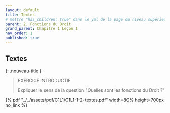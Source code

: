 ```yaml
---
layout: default
title: Textes
# mettre "has_children: true" dans le yml de la page du niveau supérieur
parent: 2. Fonctions du Droit
grand_parent: Chapitre 1 Leçon 1
nav_order: 1
published: true
---
```

## Textes

{: .nouveau-title }
> EXERCICE INTRODUCTIF
>
> Expliquer le sens de la question "Quelles sont les fonctions du Droit ?"

{% pdf "../../assets/pdf/C1L1/C1L1-1-2-textes.pdf" width=80% height=700px no_link %}